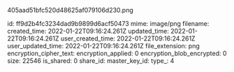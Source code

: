 405aad51bfc520d48625af079106d230.png

id: ff9d2b4fc3234dad9b9899d6acf50473
mime: image/png
filename: 
created_time: 2022-01-22T09:16:24.261Z
updated_time: 2022-01-22T09:16:24.261Z
user_created_time: 2022-01-22T09:16:24.261Z
user_updated_time: 2022-01-22T09:16:24.261Z
file_extension: png
encryption_cipher_text: 
encryption_applied: 0
encryption_blob_encrypted: 0
size: 22546
is_shared: 0
share_id: 
master_key_id: 
type_: 4